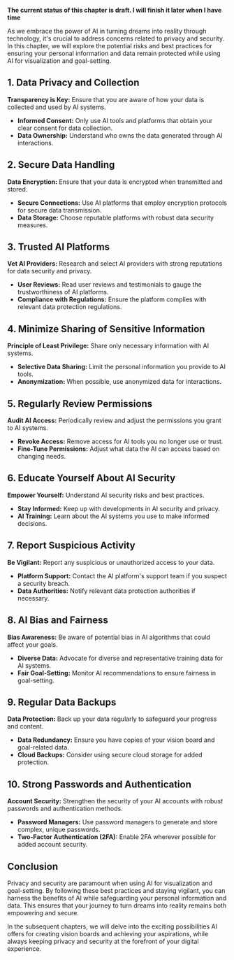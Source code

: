 **The current status of this chapter is draft. I will finish it later when I have time**

As we embrace the power of AI in turning dreams into reality through technology, it's crucial to address concerns related to privacy and security. In this chapter, we will explore the potential risks and best practices for ensuring your personal information and data remain protected while using AI for visualization and goal-setting.

**1. Data Privacy and Collection**
----------------------------------

**Transparency is Key:** Ensure that you are aware of how your data is collected and used by AI systems.

* **Informed Consent:** Only use AI tools and platforms that obtain your clear consent for data collection.
* **Data Ownership:** Understand who owns the data generated through AI interactions.

**2. Secure Data Handling**
---------------------------

**Data Encryption:** Ensure that your data is encrypted when transmitted and stored.

* **Secure Connections:** Use AI platforms that employ encryption protocols for secure data transmission.
* **Data Storage:** Choose reputable platforms with robust data security measures.

**3. Trusted AI Platforms**
---------------------------

**Vet AI Providers:** Research and select AI providers with strong reputations for data security and privacy.

* **User Reviews:** Read user reviews and testimonials to gauge the trustworthiness of AI platforms.
* **Compliance with Regulations:** Ensure the platform complies with relevant data protection regulations.

**4. Minimize Sharing of Sensitive Information**
------------------------------------------------

**Principle of Least Privilege:** Share only necessary information with AI systems.

* **Selective Data Sharing:** Limit the personal information you provide to AI tools.
* **Anonymization:** When possible, use anonymized data for interactions.

**5. Regularly Review Permissions**
-----------------------------------

**Audit AI Access:** Periodically review and adjust the permissions you grant to AI systems.

* **Revoke Access:** Remove access for AI tools you no longer use or trust.
* **Fine-Tune Permissions:** Adjust what data the AI can access based on changing needs.

**6. Educate Yourself About AI Security**
-----------------------------------------

**Empower Yourself:** Understand AI security risks and best practices.

* **Stay Informed:** Keep up with developments in AI security and privacy.
* **AI Training:** Learn about the AI systems you use to make informed decisions.

**7. Report Suspicious Activity**
---------------------------------

**Be Vigilant:** Report any suspicious or unauthorized access to your data.

* **Platform Support:** Contact the AI platform's support team if you suspect a security breach.
* **Data Authorities:** Notify relevant data protection authorities if necessary.

**8. AI Bias and Fairness**
---------------------------

**Bias Awareness:** Be aware of potential bias in AI algorithms that could affect your goals.

* **Diverse Data:** Advocate for diverse and representative training data for AI systems.
* **Fair Goal-Setting:** Monitor AI recommendations to ensure fairness in goal-setting.

**9. Regular Data Backups**
---------------------------

**Data Protection:** Back up your data regularly to safeguard your progress and content.

* **Data Redundancy:** Ensure you have copies of your vision board and goal-related data.
* **Cloud Backups:** Consider using secure cloud storage for added protection.

**10. Strong Passwords and Authentication**
-------------------------------------------

**Account Security:** Strengthen the security of your AI accounts with robust passwords and authentication methods.

* **Password Managers:** Use password managers to generate and store complex, unique passwords.
* **Two-Factor Authentication (2FA):** Enable 2FA wherever possible for added account security.

**Conclusion**
--------------

Privacy and security are paramount when using AI for visualization and goal-setting. By following these best practices and staying vigilant, you can harness the benefits of AI while safeguarding your personal information and data. This ensures that your journey to turn dreams into reality remains both empowering and secure.

In the subsequent chapters, we will delve into the exciting possibilities AI offers for creating vision boards and achieving your aspirations, while always keeping privacy and security at the forefront of your digital experience.
